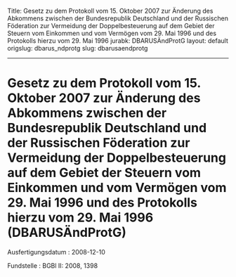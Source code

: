Title: Gesetz zu dem Protokoll vom 15. Oktober 2007 zur Änderung des Abkommens zwischen
  der Bundesrepublik Deutschland und der Russischen Föderation zur Vermeidung der
  Doppelbesteuerung auf dem Gebiet der Steuern vom Einkommen und vom Vermögen vom
  29. Mai 1996 und des Protokolls hierzu vom 29. Mai 1996
jurabk: DBARUSÄndProtG
layout: default
origslug: dbarus_ndprotg
slug: dbarusaendprotg

---

# Gesetz zu dem Protokoll vom 15. Oktober 2007 zur Änderung des Abkommens zwischen der Bundesrepublik Deutschland und der Russischen Föderation zur Vermeidung der Doppelbesteuerung auf dem Gebiet der Steuern vom Einkommen und vom Vermögen vom 29. Mai 1996 und des Protokolls hierzu vom 29. Mai 1996 (DBARUSÄndProtG)

Ausfertigungsdatum
:   2008-12-10

Fundstelle
:   BGBl II: 2008, 1398

